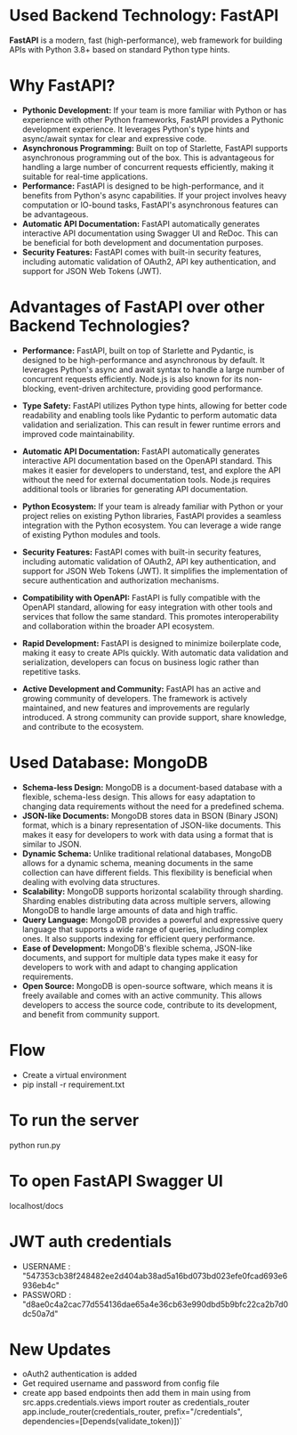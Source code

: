 # Used Backend Technology: FastAPI
**FastAPI** is a modern, fast (high-performance), web framework for building APIs with Python 3.8+ based on standard Python type hints.

# Why FastAPI?
 - **Pythonic Development:**  If your team is more familiar with Python or has experience with other Python frameworks, FastAPI provides a Pythonic development experience. It leverages Python's type hints and async/await syntax for clear and expressive code.
 - **Asynchronous Programming:** Built on top of Starlette, FastAPI supports asynchronous programming out of the box. This is advantageous for handling a large number of concurrent requests efficiently, making it suitable for real-time applications.
 - **Performance:** FastAPI is designed to be high-performance, and it benefits from Python's async capabilities. If your project involves heavy computation or IO-bound tasks, FastAPI's asynchronous features can be advantageous.
 - **Automatic API Documentation:** FastAPI automatically generates interactive API documentation using Swagger UI and ReDoc. This can be beneficial for both development and documentation purposes.
 - **Security Features:** FastAPI comes with built-in security features, including automatic validation of OAuth2, API key authentication, and support for JSON Web Tokens (JWT).

# Advantages of FastAPI over other Backend Technologies?

 - **Performance:** FastAPI, built on top of Starlette and Pydantic, is designed to be high-performance and asynchronous by default. It leverages Python's async and await syntax to handle a large number of concurrent requests efficiently. Node.js is also known for its non-blocking, event-driven architecture, providing good performance.

 - **Type Safety:** FastAPI utilizes Python type hints, allowing for better code readability and enabling tools like Pydantic to perform automatic data validation and serialization. This can result in fewer runtime errors and improved code maintainability.

 - **Automatic API Documentation:** FastAPI automatically generates interactive API documentation based on the OpenAPI standard. This makes it easier for developers to understand, test, and explore the API without the need for external documentation tools. Node.js requires additional tools or libraries for generating API documentation.

 - **Python Ecosystem:** If your team is already familiar with Python or your project relies on existing Python libraries, FastAPI provides a seamless integration with the Python ecosystem. You can leverage a wide range of existing Python modules and tools.

 - **Security Features:** FastAPI comes with built-in security features, including automatic validation of OAuth2, API key authentication, and support for JSON Web Tokens (JWT). It simplifies the implementation of secure authentication and authorization mechanisms.

 - **Compatibility with OpenAPI:** FastAPI is fully compatible with the OpenAPI standard, allowing for easy integration with other tools and services that follow the same standard. This promotes interoperability and collaboration within the broader API ecosystem.

 - **Rapid Development:** FastAPI is designed to minimize boilerplate code, making it easy to create APIs quickly. With automatic data validation and serialization, developers can focus on business logic rather than repetitive tasks.

 - **Active Development and Community:** FastAPI has an active and growing community of developers. The framework is actively maintained, and new features and improvements are regularly introduced. A strong community can provide support, share knowledge, and contribute to the ecosystem.

# Used Database: MongoDB

 - **Schema-less Design:** MongoDB is a document-based database with a flexible, schema-less design. This allows for easy adaptation to changing data requirements without the need for a predefined schema.
 - **JSON-like Documents:** MongoDB stores data in BSON (Binary JSON) format, which is a binary representation of JSON-like documents. This makes it easy for developers to work with data using a format that is similar to JSON.
 - **Dynamic Schema:** Unlike traditional relational databases, MongoDB allows for a dynamic schema, meaning documents in the same collection can have different fields. This flexibility is beneficial when dealing with evolving data structures.
 - **Scalability:** MongoDB supports horizontal scalability through sharding. Sharding enables distributing data across multiple servers, allowing MongoDB to handle large amounts of data and high traffic.
 - **Query Language:** MongoDB provides a powerful and expressive query language that supports a wide range of queries, including complex ones. It also supports indexing for efficient query performance.
 - **Ease of Development:** MongoDB's flexible schema, JSON-like documents, and support for multiple data types make it easy for developers to work with and adapt to changing application requirements.
 - **Open Source:** MongoDB is open-source software, which means it is freely available and comes with an active community. This allows developers to access the source code, contribute to its development, and benefit from community support.


# Flow

- Create a virtual environment
- pip install -r requirement.txt

# To run the server

python run.py

# To open FastAPI Swagger UI

localhost/docs

# JWT auth credentials

 * USERNAME : "547353cb38f248482ee2d404ab38ad5a16bd073bd023efe0fcad693e6936eb4c"
 * PASSWORD : "d8ae0c4a2cac77d554136dae65a4e36cb63e990dbd5b9bfc22ca2b7d0dc50a7d"

# New Updates

- oAuth2 authentication is added
- Get required username and password from config file
- create app based endpoints then add them in main using
  from src.apps.credentials.views import router as credentials_router
  app.include_router(credentials_router, prefix="/credentials",
  dependencies=[Depends(validate_token)])`
